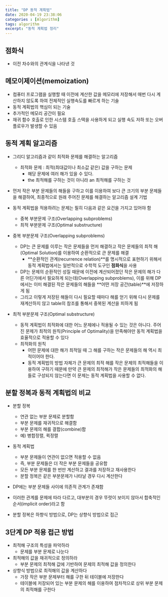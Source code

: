 ```yaml
---
title: "DP 동적 계획법"
date: 2020-04-19 23:38:06
categories : [Algorithm]
tags: algorithm
excerpt: "동적 계획법 정리"
---
```


## 점화식

- 이전 차수와의 관계식을 나타낸 것



## 메모이제이션(memoization)

- 컴퓨터 프로그램을 실행할 때 이전에 계산한 값을 메모리에 저장해서 매번 다시 계산하지 않도록 하여 전체적인 실행속도를 빠르게 하는 기술
- 동적 계획법의 핵심이 되는 기술
- 추가적인 메모리 공간이 필요
- 재귀 함수 호출로 인한 시스템 호출 스택을 사용하게 되고 실행 속도 저하 또는 오버플로우가 발생할 수 있음



## 동적 계획 알고리즘

- 그리디 알고리즘과 같이 최적화 문제를 해결하는 알고리즘
  - 최적화 문제 : 최적(최대값이나 최소값 같은) 값을 구하는 문제
    - 해당 문제에 여러 해가 있을 수 있다.
    - the 최적해를 구하는 것이 아니라 an 최적해를 구하는 것
- 먼저 작은 부분 문제들의 해들을 구하고 이를 이용하여 보다 큰 크기의 부분 문제들을 해결하여, 최종적으로 원래 주어진 문제를 해결하는 알고리즘 설계 기법
- 동적 계획법을 적용하려는 문제는 필히 다음과 같은 요건을 가지고 있어야 함
  - 중복 부분문제 구조(Overlapping subproblems)
  - 최적 부분문제 구조(Optimal substructure)



- 중복 부분문제 구조(Overlapping subproblems)
  - DP는 큰 문제를 이루는 작은 문제들을 먼저 해결하고 작은 문제들의 최적 해(Optimal Solution)를 이용하여 순환적으로 큰 문제를 해결
    - **순환적인 관계(recurrence relation)**를 명시적으로 표현하기 위해서 동적 계획법에서는 일반적으로 수학적 도구인 **점화식**을 사용
  - DP는 문제의 순환적인 성질 때문에 이전에 계산되어졌던 작은 문제의 해가 다른 어딘가에서 필요하게 되는데(Overlapping subproblems), 이를 위해 DP에서는 이미 해결된 작은 문제들의 해들을 **어떤 저장 공간(table)**에 저장하게 됨
  - 그리고 이렇게 저장된 해들이 다시 필요할 때마다 해를 얻기 위해 다시 문제를 재계산하지 않고 table의 참조를 통해서 중복된 계산을 피하게 됨
- 최적 부분문제 구조(Optimal substructure)
  - 동적 계획법이 최적화에 대한 어느 문제에나 적용될 수 있는 것은 아니다. 주어진 문제가 최적의 원칙(Principle of Optimality)을 만족해야만 동적 계획법을 효율적으로 적용할 수 있다
  - 최적화의 원칙
    - 어떤 문제에 대한 해가 최적일 때 그 해를 구하는 작은 문제들의 해 역시 최적이어야 한다.
    - 동적 계획법의 방법 자체가 큰 문제의 최적 해를 작은 문제의 최적해들을 이용하여 구하기 때문에 만약 큰 문제의 최적해가 작은 문제들의 최적화의 해들로 구성되지 않는다면 이 문제는 동적 계획법을 사용할 수 없다.



## 분할 정복과 동적 계획법의 비교

- 분할 정복
  - 연관 없는 부분 문제로 분할함
  - 부분 문제를 재귀적으로 해결함
  - 부분 문제의 해를 결합(combine)함
  - 예) 병합정렬, 퀵정렬
- 동적 계획법
  - 부분 문제들이 연관이 없으면 적용할 수 없음
  - 즉, 부분 문제들은 더 작은 부분 문제들을 공유함
  - 모든 부분 문제를 한 번만 계산하고 결과를 저장하고 재사용한다
  - 분할 정복은 같은 부분문제가 나타날 경우 다시 계산한다



- DP에는 부분 문제들 사이에 의존적 관계가 존재함
- 이러한 관계를 문제에 따라 다르고, 대부분의 경우 뚜렷이 보이지 않아서 합축적인 순서(implicit order)라고 함
- 분할 정복은 하향식 방법으로, DP는 상향식 방법으로 접근



## 3단계 DP 적용 접근 방법

- 최적해 구조의 특성을 파악하라
  - 문제를 부분 문제로 나눈다
- 최적해의 값을 재귀적으로 정의하라
  - 부분 문제의 최적해 값에 기반하여 문제의 최적해 값을 정의한다
- 상향식 방법으로 최적해의 값을 계산하다
  - 가장 작은 부분 문제부터 해를 구한 뒤 테이블에 저장한다
  - 테이블에 저장되어 있는 부분 문제의 해를 이용하여 점차적으로 상위 부분 문제의 최적해를 구한다